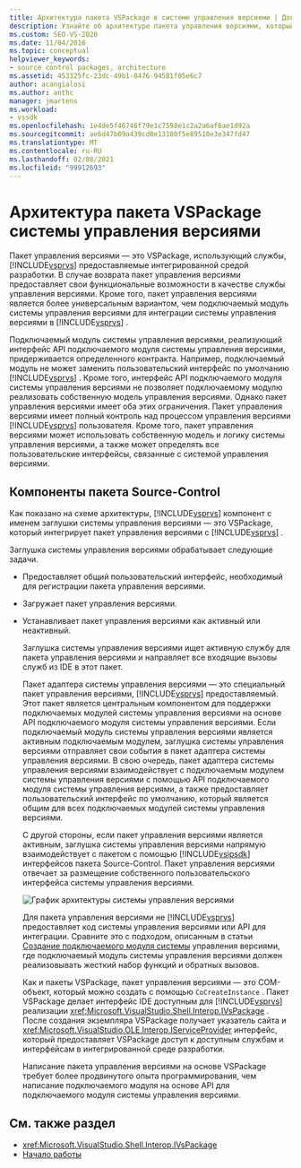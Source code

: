 ```yaml
---
title: Архитектура пакета VSPackage в системе управления версиями | Документация Майкрософт
description: Узнайте об архитектуре пакета управления версиями, который является пакетом VSPackage, предоставляющим функциональные возможности Visual Studio в качестве службы управления версиями.
ms.custom: SEO-VS-2020
ms.date: 11/04/2016
ms.topic: conceptual
helpviewer_keywords:
- source control packages, architecture
ms.assetid: 453125fc-23dc-49b1-8476-94581f05e6c7
author: acangialosi
ms.author: anthc
manager: jmartens
ms.workload:
- vssdk
ms.openlocfilehash: 1e4de5f46746f79e1c7598e1c2a2a6af6ae1d92a
ms.sourcegitcommit: ae6d47b09a439cd0e13180f5e89510e3e347fd47
ms.translationtype: MT
ms.contentlocale: ru-RU
ms.lasthandoff: 02/08/2021
ms.locfileid: "99912693"
---
```

# <a name="source-control-vspackage-architecture"></a>Архитектура пакета VSPackage системы управления версиями
Пакет управления версиями — это VSPackage, использующий службы, [!INCLUDE[vsprvs](../../code-quality/includes/vsprvs_md.md)] предоставляемые интегрированной средой разработки. В случае возврата пакет управления версиями предоставляет свои функциональные возможности в качестве службы управления версиями. Кроме того, пакет управления версиями является более универсальным вариантом, чем подключаемый модуль системы управления версиями для интеграции системы управления версиями в [!INCLUDE[vsprvs](../../code-quality/includes/vsprvs_md.md)] .

 Подключаемый модуль системы управления версиями, реализующий интерфейс API подключаемого модуля системы управления версиями, придерживается определенного контракта. Например, подключаемый модуль не может заменить пользовательский интерфейс по умолчанию [!INCLUDE[vsprvs](../../code-quality/includes/vsprvs_md.md)] . Кроме того, интерфейс API подключаемого модуля системы управления версиями не позволяет подключаемому модулю реализовать собственную модель управления версиями. Однако пакет управления версиями имеет оба этих ограничения. Пакет управления версиями имеет полный контроль над процессом управления версиями [!INCLUDE[vsprvs](../../code-quality/includes/vsprvs_md.md)] пользователя. Кроме того, пакет управления версиями может использовать собственную модель и логику системы управления версиями, а также может определять все пользовательские интерфейсы, связанные с системой управления версиями.

## <a name="source-control-package-components"></a>Компоненты пакета Source-Control
 Как показано на схеме архитектуры, [!INCLUDE[vsprvs](../../code-quality/includes/vsprvs_md.md)] компонент с именем заглушки системы управления версиями — это VSPackage, который интегрирует пакет управления версиями с [!INCLUDE[vsprvs](../../code-quality/includes/vsprvs_md.md)] .

 Заглушка системы управления версиями обрабатывает следующие задачи.

- Предоставляет общий пользовательский интерфейс, необходимый для регистрации пакета управления версиями.

- Загружает пакет управления версиями.

- Устанавливает пакет управления версиями как активный или неактивный.

  Заглушка системы управления версиями ищет активную службу для пакета управления версиями и направляет все входящие вызовы служб из IDE в этот пакет.

  Пакет адаптера системы управления версиями — это специальный пакет управления версиями, [!INCLUDE[vsprvs](../../code-quality/includes/vsprvs_md.md)] предоставляемый. Этот пакет является центральным компонентом для поддержки подключаемых модулей системы управления версиями на основе API подключаемого модуля системы управления версиями. Если подключаемый модуль системы управления версиями является активным подключаемым модулем, заглушка системы управления версиями отправляет свои события в пакет адаптера системы управления версиями. В свою очередь, пакет адаптера системы управления версиями взаимодействует с подключаемым модулем системы управления версиями с помощью API подключаемого модуля системы управления версиями, а также предоставляет пользовательский интерфейс по умолчанию, который является общим для всех подключаемых модулей системы управления версиями.

  С другой стороны, если пакет управления версиями является активным, заглушка системы управления версиями напрямую взаимодействует с пакетом с помощью [!INCLUDE[vsipsdk](../../extensibility/includes/vsipsdk_md.md)] интерфейсов пакета Source-Control. Пакет управления версиями отвечает за размещение собственного пользовательского интерфейса системы управления версиями.

  ![График архитектуры системы управления версиями](../../extensibility/internals/media/vsipsccarch.gif "всипсккарч")

  Для пакета управления версиями не [!INCLUDE[vsprvs](../../code-quality/includes/vsprvs_md.md)] предоставляет код системы управления версиями или API для интеграции. Сравните это с подходом, описанным в статьи [Создание подключаемого модуля системы](../../extensibility/internals/creating-a-source-control-plug-in.md) управления версиями, где подключаемый модуль системы управления версиями должен реализовывать жесткий набор функций и обратных вызовов.

  Как и пакеты VSPackage, пакет управления версиями — это COM-объект, который можно создать с помощью `CoCreateInstance` . Пакет VSPackage делает интерфейс IDE доступным для [!INCLUDE[vsprvs](../../code-quality/includes/vsprvs_md.md)] реализации <xref:Microsoft.VisualStudio.Shell.Interop.IVsPackage> . После создания экземпляра VSPackage получает указатель сайта и <xref:Microsoft.VisualStudio.OLE.Interop.IServiceProvider> интерфейс, который предоставляет VSPackage доступ к доступным службам и интерфейсам в интегрированной среде разработки.

  Написание пакета управления версиями на основе VSPackage требует более продвинутого опыта программирования, чем написание подключаемого модуля на основе API для подключаемого модуля системы управления версиями.

## <a name="see-also"></a>См. также раздел
- <xref:Microsoft.VisualStudio.Shell.Interop.IVsPackage>
- [Начало работы](../../extensibility/internals/getting-started-with-source-control-vspackages.md)
